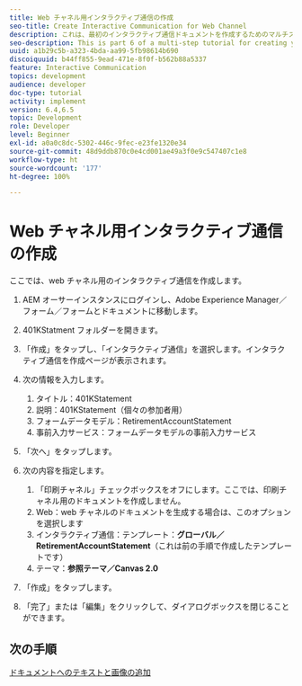 ```yaml
---
title: Web チャネル用インタラクティブ通信の作成
seo-title: Create Interactive Communication for Web Channel
description: これは、最初のインタラクティブ通信ドキュメントを作成するためのマルチステップチュートリアルの第 6 部です。ここでは、web チャネル用のインタラクティブ通信を作成します。
seo-description: This is part 6 of a multi-step tutorial for creating your first interactive communications document. In this part, we will create Interactive Communication for Web Channel.
uuid: a1b29c5b-a323-4bda-aa99-5fb98614b690
discoiquuid: b44ff855-9ead-471e-8f0f-b562b88a5337
feature: Interactive Communication
topics: development
audience: developer
doc-type: tutorial
activity: implement
version: 6.4,6.5
topic: Development
role: Developer
level: Beginner
exl-id: a0a0c8dc-5302-446c-9fec-e23fe1320e34
source-git-commit: 48d9ddb870c0e4cd001ae49a3f0e9c547407c1e8
workflow-type: ht
source-wordcount: '177'
ht-degree: 100%

---
```


# Web チャネル用インタラクティブ通信の作成

ここでは、web チャネル用のインタラクティブ通信を作成します。

1. AEM オーサーインスタンスにログインし、Adobe Experience Manager／フォーム／フォームとドキュメントに移動します。
1. 401KStatment フォルダーを開きます。
1. 「作成」をタップし、「インタラクティブ通信」を選択します。インタラクティブ通信を作成ページが表示されます。
1. 次の情報を入力します。

   1. タイトル：401KStatement
   1. 説明：401KStatement（個々の参加者用）
   1. フォームデータモデル：RetirementAccountStatement
   1. 事前入力サービス：フォームデータモデルの事前入力サービス

1. 「次へ」をタップします。
1. 次の内容を指定します。

   1. 「印刷チャネル」チェックボックスをオフにします。ここでは、印刷チャネル用のドキュメントを作成しません。
   1. Web：web チャネルのドキュメントを生成する場合は、このオプションを選択します
   1. インタラクティブ通信：テンプレート：**グローバル／RetirementAccountStatement**（これは前の手順で作成したテンプレートです）
   1. テーマ：**参照テーマ／Canvas 2.0**

1. 「作成」をタップします。
1. 「完了」または「編集」をクリックして、ダイアログボックスを閉じることができます。

## 次の手順

[ドキュメントへのテキストと画像の追加](./partseven.md)

